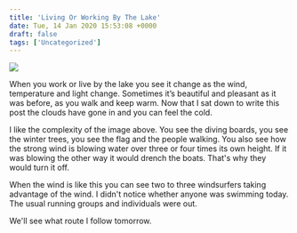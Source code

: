 ```yaml
---
title: 'Living Or Working By The Lake'
date: Tue, 14 Jan 2020 15:53:08 +0000
draft: false
tags: ['Uncategorized']
---
```


![](https://www.main-vision.com/richard/blog/wp-content/uploads/2020/01/img_8144-1024x768.jpg)

When you work or live by the lake you see it change as the wind, temperature and light change. Sometimes it’s beautiful and pleasant as it was before, as you walk and keep warm. Now that I sat down to write this post the clouds have gone in and you can feel the cold.

I like the complexity of the image above. You see the diving boards, you see the winter trees, you see the flag and the people walking. You also see how the strong wind is blowing water over three or four times its own height. If it was blowing the other way it would drench the boats. That's why they would turn it off.

When the wind is like this you can see two to three windsurfers taking advantage of the wind. I didn't notice whether anyone was swimming today. The usual running groups and individuals were out.

We'll see what route I follow tomorrow.